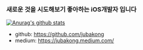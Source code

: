 ### 새로운 것을 시도해보기 좋아하는 iOS개발자 입니다

[![Anurag's github stats](https://github-readme-stats.vercel.app/api?username=jubakong&show_icons=true&theme=cobalt)](https://github.com/anuraghazra/github-readme-stats)

- github: https://github.com/jubakong
- medium: https://jubakong.medium.com/
